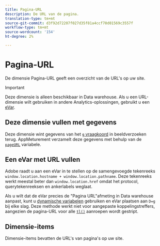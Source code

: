 ```yaml
---
title: Pagina-URL
description: De URL van de pagina.
translation-type: tm+mt
source-git-commit: d3f92d72207f027d35f81a4ccf70d01569c3557f
workflow-type: tm+mt
source-wordcount: '154'
ht-degree: 2%

---
```



# Pagina-URL

De dimensie Pagina-URL geeft een overzicht van de URL&#39;s op uw site.

>[!IMPORTANT]
>
>Deze dimensie is alleen beschikbaar in Data warehouse. Als u een URL-dimensie wilt gebruiken in andere Analytics-oplossingen, gebruikt u een [eVar](evar.md).

## Deze dimensie vullen met gegevens

Deze dimensie wint gegevens van het [`g` vraagkoord](/help/implement/validate/query-parameters.md) in beeldverzoeken terug. AppMeturement verzamelt deze gegevens met behulp van de [`pageURL`](/help/implement/vars/page-vars/pageurl.md) variabele.

## Een eVar met URL vullen

Adobe raadt u aan een eVar in te stellen op de samengevoegde tekenreeks `window.location.hostname + window.location.pathname`. Deze tekenreeks werkt meestal beter dan `window.location.href` omdat het protocol, querytekenreeksen en ankerlabels weglaat.

Als u wilt dat de eVar precies de &quot;Pagina URL&quot;afmeting in Data warehouse aanpast, kunt u [dynamische variabelen](/help/implement/vars/page-vars/dynamic-variables.md) gebruiken en eVar plaatsen aan `D=g` bij elke slag. Deze methode werkt niet voor aangepaste koppelingstreffers, aangezien de pagina-URL voor alle [`tl()`](/help/implement/vars/functions/tl-method.md) aanroepen wordt gestript.

## Dimensie-items

Dimensie-items bevatten de URL&#39;s van pagina&#39;s op uw site.
